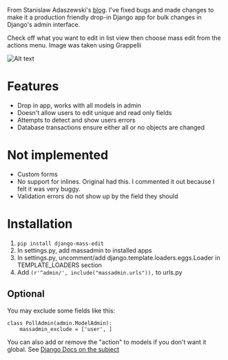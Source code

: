 From Stanislaw Adaszewski's [blog](http://algoholic.eu/django-mass-change-admin-site-extension/ ). 
I've fixed bugs and made changes to make it a production friendly drop-in Django app for bulk changes in Django's 
admin interface.

Check off what you want to edit in list view then choose mass edit from the actions menu. 
Image was taken using Grappelli

![Alt text](https://raw.github.com/burke-software/django-mass-edit/master/doc/screenshot9.png)

# Features
- Drop in app, works with all models in admin
- Doesn't allow users to edit unique and read only fields
- Attempts to detect and show users errors
- Database transactions ensure either all or no objects are changed

# Not implemented
- Custom forms
- No support for inlines. Original had this. I commented it out because I felt it was very buggy.
- Validation errors do not show up by the field they should

# Installation

1. `pip install django-mass-edit`
2. In settings.py, add massadmin to installed apps
3. In settings.py, uncomment/add django.template.loaders.eggs.Loader in TEMPLATE_LOADERS section
4. Add `(r'^admin/', include("massadmin.urls")),` to urls.py

## Optional
You may exclude some fields like this:

    class PollAdmin(admin.ModelAdmin):
        massadmin_exclude = ['user', ]

You can also add or remove the "action" to models if you don't want it global. 
See [Django Docs on the subject](https://docs.djangoproject.com/en/dev/ref/contrib/admin/actions/#disabling-all-actions-for-a-particular-modeladmin)
